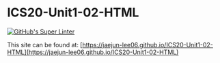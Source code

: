 # ICS20-Unit1-02-HTML

[![GitHub's Super Linter](https://github.com/jaejun-lee06/ICS20-Unit1-02-HTML/workflows/GitHub's%20Super%20Linter/badge.svg)](https://github.com/jaejun-lee06/ICS20-Unit1-02-HTML/actions)

This site can be found at: [https://jaejun-lee06.github.io/ICS20-Unit1-02-HTML](https://jaejun-lee06.github.io/ICS20-Unit1-02-HTML)
